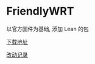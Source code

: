 # FriendlyWRT

以官方固件为基础, 添加 Lean 的包

[下载地址](https://github.com/songchenwen/nanopi-r2s/releases/download/FriendlyWRT-2020-06-01-7707052/FriendlyWRT-2020-06-01-7707052-ROM.zip)

[改动记录](CHANGELOG.md)

